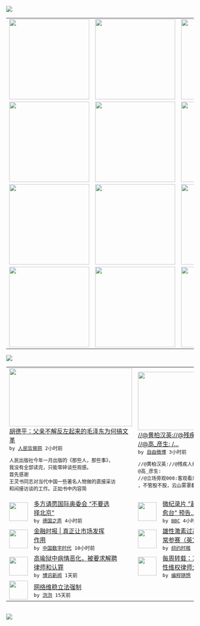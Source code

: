 

<a href="https://github.com/greatfire/z/raw/master/FreeBrowser.apk"><img src="https://raw.githubusercontent.com/greatfire/wiki/master/x/header.png" /></a><table><tr><td width="262" align="center" valign="center"><a href="https://github.com/greatfire/wiki/wiki/nyt" title="纽约时报中文网 国际纵览"><img src="https://raw.githubusercontent.com/greatfire/wiki/master/x/nyt_flag.png" width="215"/></a></td><td width="262" align="center" valign="center"><a href="https://github.com/greatfire/wiki/wiki/dw" title=""><img src="https://raw.githubusercontent.com/greatfire/wiki/master/x/dw_flag.png" width="215"/></a></td><td width="262" align="center" valign="center"><a href="https://github.com/greatfire/wiki/wiki/rmjd" title=""><img src="https://raw.githubusercontent.com/greatfire/wiki/master/x/rmjd_flag.png" width="215"/></a></td></tr><tr><td width="262" align="center" valign="center"><a href="https://github.com/paopaonetizen/website" title="泡泡 - 未经审查的互联网信息"><img src="https://raw.githubusercontent.com/greatfire/wiki/master/x/pp_flag.png" width="215"/></a></td><td width="262" align="center" valign="center"><a href="https://github.com/getlantern/mirror" title="以及自由微博和GreatFire.org官方中文论坛"><img src="https://raw.githubusercontent.com/greatfire/wiki/master/x/lantern_flag.png" width="215"/></a></td><td width="262" align="center" valign="center"><a href="https://github.com/cdtmirrors/m/" title=""><img src="https://raw.githubusercontent.com/greatfire/wiki/master/x/cdt_flag.png" width="215"/></a></td></tr><tr><td width="262" align="center" valign="center"><a href="https://github.com/program-think/blog" title="编程随想的博客"><img src="https://raw.githubusercontent.com/greatfire/wiki/master/x/pt_flag.png" width="215"/></a></td><td width="262" align="center" valign="center"><a href="https://github.com/greatfire/wiki/wiki/bbc" title=""><img src="https://raw.githubusercontent.com/greatfire/wiki/master/x/bbc_flag.png" width="215"/></a></td><td width="262" align="center" valign="center"><a href="https://github.com/freeweibo/s" title="自由微博 - 匿名和不受屏蔽的新浪微博搜索"><img src="https://raw.githubusercontent.com/greatfire/wiki/master/x/fw_flag.png" width="215"/></a></td></tr><tr><td width="262" align="center" valign="center"><a href="https://github.com/greatfire/wiki/wiki/google" title=""><img src="https://raw.githubusercontent.com/greatfire/wiki/master/x/google_flag.png" width="215"/></a></td><td width="262" align="center" valign="center"><a href="https://github.com/bxnews/boxun" title=""><img src="https://raw.githubusercontent.com/greatfire/wiki/master/x/bx_flag.png" width="215"/></a></td><td width="262" align="center" valign="center"><a href="https://github.com/greatfire/wiki/wiki/open-source" title="欢迎访问GreatFire.org开发者项目网站"><img src="https://raw.githubusercontent.com/greatfire/wiki/master/x/open-source_flag.png" width="215"/></a></td></tr></table><img src="https://raw.githubusercontent.com/greatfire/wiki/master/x/newsfeed text.png" /><table cols="4"><tr><td colspan="2" width="380"><a href="http://www.rmjdw.com//shidaixianfeng/20150728/15140.html"><img src="http://www.rmjdw.com/uploads/allimg/150728/1AG2K61-0.jpg" width="330" height="156"/></a></br><a href="http://www.rmjdw.com//shidaixianfeng/20150728/15140.html">胡德平：父亲不解反左起来的毛泽东为何搞文<br/>革 </a></br><kbd> by <a href="http://www.rmjdw.com/">人民监督网</a> 2小时前 </kbd></br><pre>人民出版社今年一月出版的《那些人，那些事》，<br/>我没有全部读完，只能零碎谈些观感。 首先感谢<br/>王灵书同志对当代中国一些著名人物做的直接采访<br/>和间接访谈的工作。正如书中内容简</pre></td><td colspan="2" width="380"><a href="https://freeweibo.com/weibo/3869734360010362"><img src="https://raw.githubusercontent.com/greatfire/wiki/master/x/fw_logo_b.png" width="330" height="156"/></a></br><a href="https://freeweibo.com/weibo/3869734360010362">//@黄柏汉英://@残疾人维权张伟: <br/>//@高_彦生: /…</a></br><kbd> by <a href="https://freeweibo.com/">自由微博</a> 3小时前 </kbd></br><pre>//@黄柏汉英://@残疾人维权张伟: //<br/>@高_彦生: //@立场旁观008:客观看来<br/>，不管股不股，云山雾罩都该</pre></td></tr><tr><td><img src="http://www.dw.com/image/0,,18173380_302,00.jpg" width="50" height="50"/></td><td width="280"><a href="http://dw.com/p/1G6Vr?maca=chi-GK-text-greatfire-all-chinese-15625-xml-mrss">多方请愿国际奥委会 “不要选<br/>择北京”</a></br><kbd> by <a href="http://dw.de">德国之声</a> 4小时前 </kbd></td><td><img src="http://a.files.bbci.co.uk/worldservice/live/assets/images/2015/07/28/150728101524_bp_poster_144x81_144x81_bbcchinese.jpg" width="50" height="50"/></td><td width="280"><a href="http://www.bbc.com/zhongwen/simp/multimedia/2015/07/150728_vid_brides_and_prejudice_trailer1">微纪录片 &quot;越来*<br/>愈台&quot; 预告...</a></br><kbd> by <a href="http://www.bbc.co.uk/zhongwen/simp">BBC</a> 4小时前 </kbd></td></tr><tr><td><img src="http://chinadigitaltimes.net/chinese/files/2015/07/000053133_piclink-1.jpg" width="50" height="50"/></td><td width="280"><a href="http://feedproxy.google.com/~r/chinadigitaltimes/main-page/~3/euxFUHLq1Ag/">金融时报 | 真正让市场发挥<br/>作用</a></br><kbd> by <a href="http://chinadigitaltimes.net/chinese/">中国数字时代</a> 10小时前 </kbd></td><td><img src="http://static01.nyt.com/images/2015/07/28/sports/28ATHLETEweb/28ATHLETEweb-articleLarge.jpg" width="50" height="50"/></td><td width="280"><a href="http://d2wmfm9kfyoadv.cloudfront.net/sports/20150728/cc28athlete/">雄性激素过高的女运动员获准正<br/>常参赛（英文）</a></br><kbd> by <a href="http://m.cn.nytimes.com/">纽约时报</a> 1天前 </kbd></td></tr><tr><td><img src="https://raw.githubusercontent.com/greatfire/wiki/master/x/bx_logo.png" width="50" height="50"/></td><td width="280"><a href="http://www.boxun.com/news/gb/china/2015/07/201507282123.shtml">高瑜狱中病情恶化，被要求解聘<br/>律师和认罪</a></br><kbd> by <a href="http://www.boxun.com">博讯新闻</a> 1天前 </kbd></td><td><img src="http://lh3.googleusercontent.com/hB_gJ54NTPW309o1V-wyNZ-CginnJUDhFMU0ZrPrYeCTWgz9l1ZnfzsuatKk-R3Kb24xgGYqgZ_91WVk24YSRrI2Z6QguSHdcqXdMlPusIj6KxJyDgFQ8v4D8CAl2AKyb2QjmoM6Bw" width="50" height="50"/></td><td width="280"><a href="http://feedproxy.google.com/~r/programthink/~3/evetjP9cVVc/weekly-share-90.html">每周转载：710事件——全国<br/>性维权律师大抓捕（外媒...</a></br><kbd> by <a href="http://program-think.blogspot.com">编程随想</a> 1天前 </kbd></td></tr><tr><td><img src="http://pao-pao.net/sites/pao-pao.net/files/styles/base_adaptive/public/6523513689_baeec3c53c_z_0.jpg?itok=NM8cQ_d1" width="50" height="50"/></td><td width="280"><a href="https://pao-pao.net/article/593">网络维稳立法强制</a></br><kbd> by <a href="https://pao-pao.net">泡泡</a> 15天前 </kbd></td></table></br><a href="https://github.com/greatfire/z/raw/master/FreeBrowser.apk"><img src="https://raw.githubusercontent.com/greatfire/wiki/master/x/download app.png" /></a>